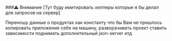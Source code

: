 ###⚠️ Внимание
[Тут буду имитировать хелперы которые я бы делал для запросов на сервер]

Переношу данные о продуктах как константу что бы Вам не пришлось копировать приложение себе на машину, разворачивать проект ставить зависимости поднимать дополнительный json-server итд

